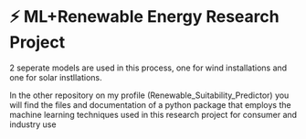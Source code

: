 # ⚡ ML+Renewable Energy Research Project

2 seperate models are used in this process, one for wind installations and one for solar instllations. 



In the other repository on my profile (Renewable_Suitability_Predictor) you will find the files and documentation of a python package that employs the machine learning techniques used in this research project for consumer and industry use 
